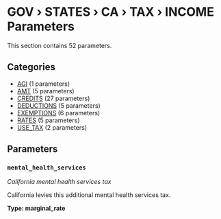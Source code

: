 # GOV › STATES › CA › TAX › INCOME Parameters

This section contains 52 parameters.

## Categories

- [AGI](agi/index.md) (1 parameters)
- [AMT](amt/index.md) (5 parameters)
- [CREDITS](credits/index.md) (27 parameters)
- [DEDUCTIONS](deductions/index.md) (5 parameters)
- [EXEMPTIONS](exemptions/index.md) (6 parameters)
- [RATES](rates/index.md) (5 parameters)
- [USE_TAX](use_tax/index.md) (2 parameters)

## Parameters

### `mental_health_services`
*California mental health services tax*

California levies this additional mental health services tax.

**Type: marginal_rate**

